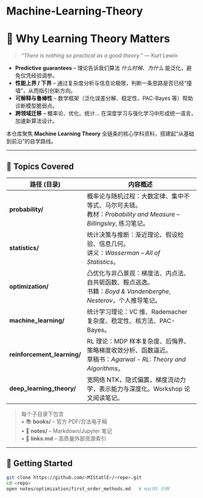 # Machine-Learning-Theory
# 🧠 Why Learning **Theory** Matters

> *“There is nothing so practical as a good theory.”* — Kurt Lewin  

- **Predictive guarantees** – 理论告诉我们算法 *什么时候*、*为什么* 能泛化，避免仅凭经验调参。  
- **性能上界 / 下界** – 通过复杂度分析与信息论极限，判断一条思路是否已经“撞墙”，从而指引创新方向。  
- **可解释与鲁棒性** – 数学框架（泛化误差分解、稳定性、PAC-Bayes 等）帮助诊断模型脆弱点。  
- **跨领域迁移** – 概率论、优化、统计… 在深度学习与强化学习中形成统一语言，加速新算法设计。  

本仓库聚焦 **Machine Learning Theory** 全链条的核心学科资料，搭建起“从基础到前沿”的自学路线。

---

## 📂 Topics Covered

| 路径 (目录) | 内容概述 |
|-------------|-----------|
| **probability/** | 概率论与随机过程：大数定律、集中不等式、马尔可夫链。<br>教材：*Probability and Measure – Billingsley*, 练习笔记。 |
| **statistics/** | 统计决策与推断：渐近理论、假设检验、信息几何。<br>讲义：*Wasserman – All of Statistics*。 |
| **optimization/** | 凸优化与非凸景观：梯度法、内点法、自共轭函数、鞍点逃逸。<br>书籍：*Boyd & Vandenberghe*, *Nesterov*，个人推导笔记。 |
| **machine_learning/** | 统计学习理论：VC 维、Rademacher 复杂度、稳定性、核方法、PAC-Bayes。 |
| **reinforcement_learning/** | RL 理论：MDP 样本复杂度、后悔界、策略梯度收敛分析、函数逼近。<br>草稿书：*Agarwal - RL: Theory and Algorithms*。 |
| **deep_learning_theory/** | 宽网络 NTK，隐式偏置，梯度流动力学，表示能力与深度化。Workshop 论文阅读笔记。 |

> 每个子目录下包含  
> • 📚 **books/** – 官方 PDF/合法电子稿  
> • 📝 **notes/** – Markdown/Jupyter 笔记  
> • 🔗 **links.md** – 高质量外部资源索引  

---

## 🚀 Getting Started

```bash
git clone https://github.com/<MIStatlE>/<repo>.git
cd <repo>
open notes/optimization/first_order_methods.md   # macOS 示例


